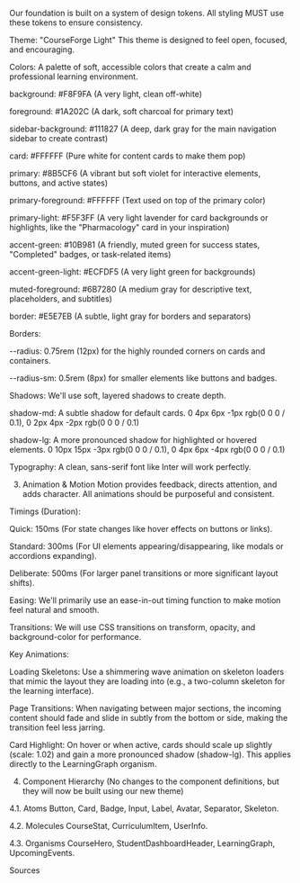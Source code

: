 Our foundation is built on a system of design tokens. All styling MUST use these tokens to ensure consistency.

Theme: "CourseForge Light"
This theme is designed to feel open, focused, and encouraging.

Colors: A palette of soft, accessible colors that create a calm and professional learning environment.

background: #F8F9FA (A very light, clean off-white)

foreground: #1A202C (A dark, soft charcoal for primary text)

sidebar-background: #111827 (A deep, dark gray for the main navigation sidebar to create contrast)

card: #FFFFFF (Pure white for content cards to make them pop)

primary: #8B5CF6 (A vibrant but soft violet for interactive elements, buttons, and active states)

primary-foreground: #FFFFFF (Text used on top of the primary color)

primary-light: #F5F3FF (A very light lavender for card backgrounds or highlights, like the "Pharmacology" card in your inspiration)

accent-green: #10B981 (A friendly, muted green for success states, "Completed" badges, or task-related items)

accent-green-light: #ECFDF5 (A very light green for backgrounds)

muted-foreground: #6B7280 (A medium gray for descriptive text, placeholders, and subtitles)

border: #E5E7EB (A subtle, light gray for borders and separators)

Borders:

--radius: 0.75rem (12px) for the highly rounded corners on cards and containers.

--radius-sm: 0.5rem (8px) for smaller elements like buttons and badges.

Shadows: We'll use soft, layered shadows to create depth.

shadow-md: A subtle shadow for default cards. 0 4px 6px -1px rgb(0 0 0 / 0.1), 0 2px 4px -2px rgb(0 0 0 / 0.1)

shadow-lg: A more pronounced shadow for highlighted or hovered elements. 0 10px 15px -3px rgb(0 0 0 / 0.1), 0 4px 6px -4px rgb(0 0 0 / 0.1)

Typography: A clean, sans-serif font like Inter will work perfectly.

3. Animation & Motion
Motion provides feedback, directs attention, and adds character. All animations should be purposeful and consistent.

Timings (Duration):

Quick: 150ms (For state changes like hover effects on buttons or links).

Standard: 300ms (For UI elements appearing/disappearing, like modals or accordions expanding).

Deliberate: 500ms (For larger panel transitions or more significant layout shifts).

Easing: We'll primarily use an ease-in-out timing function to make motion feel natural and smooth.

Transitions: We will use CSS transitions on transform, opacity, and background-color for performance.

Key Animations:


Loading Skeletons: Use a shimmering wave animation on skeleton loaders that mimic the layout they are loading into (e.g., a two-column skeleton for the learning interface). 


Page Transitions: When navigating between major sections, the incoming content should fade and slide in subtly from the bottom or side, making the transition feel less jarring. 

Card Highlight: On hover or when active, cards should scale up slightly (scale: 1.02) and gain a more pronounced shadow (shadow-lg). This applies directly to the LearningGraph organism.

4. Component Hierarchy
(No changes to the component definitions, but they will now be built using our new theme)

4.1. Atoms
Button, Card, Badge, Input, Label, Avatar, Separator, Skeleton.

4.2. Molecules
CourseStat, CurriculumItem, UserInfo.

4.3. Organisms
CourseHero, StudentDashboardHeader, LearningGraph, UpcomingEvents.


Sources
